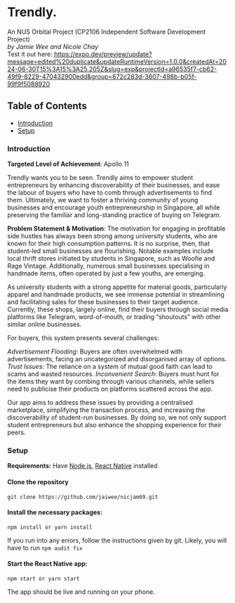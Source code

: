 # Trendly.

An NUS Orbital Project (CP2106 Independent Software Development Project) \
*by Jamie Wee and Nicole Chay* \
Test it out here: https://expo.dev/preview/update?message=edited%20duplicate&updateRuntimeVersion=1.0.0&createdAt=2024-06-30T15%3A15%3A25.205Z&slug=exp&projectId=a96535f7-cb62-49f9-8229-470432900edd&group=672c283d-3607-498b-b05f-99f9f5088920

## Table of Contents
- [Introduction](#Introduction)
- [Setup](#setup)

### Introduction
**Targeted Level of Achievement**: Apollo 11

Trendly wants you to be seen. 
Trendly aims to empower student entrepreneurs by enhancing discoverability of their businesses, and ease the labour of buyers who have to comb through advertisements to find them. Ultimately, we want to foster a thriving community of young businesses and encourage youth entrepreneurship in Singapore, all while preserving the familiar and long-standing practice of buying on Telegram.

**Problem Statement & Motivation**: The motivation for engaging in profitable side hustles has always been strong among university students, who are known for their high consumption patterns. It is no surprise, then, that student-led small businesses are flourishing. Notable examples include local thrift stores initiated by students in Singapore, such as Woofie and Rage Vintage. Additionally, numerous small businesses specialising in handmade items, often operated by just a few youths, are emerging.

As university students with a strong appetite for material goods, particularly apparel and handmade products, we see immense potential in streamlining and facilitating sales for these businesses to their target audience. Currently, these shops, largely online, find their buyers through social media platforms like Telegram, word-of-mouth, or trading “shoutouts” with other similar online businesses.

For buyers, this system presents several challenges:

*Advertisement Flooding*: Buyers are often overwhelmed with advertisements, facing an uncategorized and disorganised array of options.
*Trust Issues*: The reliance on a system of mutual good faith can lead to scams and wasted resources.
*Inconvenient Search*: Buyers must hunt for the items they want by combing through various channels, while sellers need to publicise their products on platforms scattered across the app.

Our app aims to address these issues by providing a centralised marketplace, simplifying the transaction process, and increasing the discoverability of student-run businesses. By doing so, we not only support student entrepreneurs but also enhance the shopping experience for their peers.



### Setup

**Requirements:** Have [Node.js](https://nodejs.org/en), [React Native](https://reactnative.dev/) installed

#### Clone the repository
```
git clone https://github.com/jaiwee/nicjam69.git
```

#### Install the necessary packages: 
```
npm install or yarn install
```
If you run into any errors, follow the instructions given by git. 
Likely, you will have to run `npm audit fix`

#### Start the React Native app: 
```
npm start or yarn start
```

The app should be live and running on your phone.

